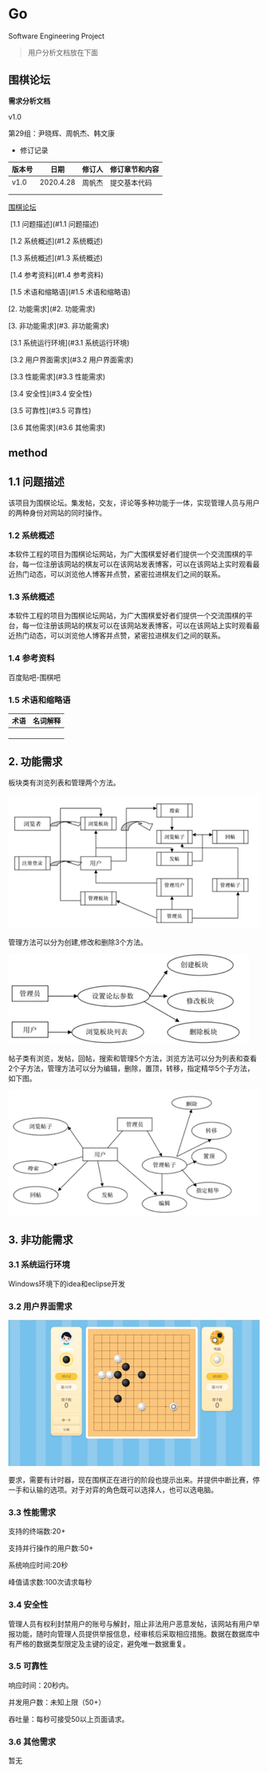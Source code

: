 # Go
Software Engineering Project

> 用户分析文档放在下面

## 围棋论坛

**需求分析文档**

v1.0

第29组：尹晓辉、周帆杰、韩文康

- 修订记录

| 版本号 | 日期      | 修订人 | 修订章节和内容 |
| ------ | --------- | ------ | -------------- |
| v1.0   | 2020.4.28 | 周帆杰 | 提交基本代码   |
|        |           |        |                |
|        |           |        |                |



[围棋论坛](#围棋论坛)

​	[1.1 问题描述](#1.1 问题描述)

​	[1.2 系统概述](#1.2 系统概述)

​	[1.3 系统概述](#1.3 系统概述)

​	[1.4 参考资料](#1.4 参考资料)

​	[1.5 术语和缩略语](#1.5 术语和缩略语)

[2. 功能需求](#2. 功能需求)

[3. 非功能需求](#3. 非功能需求)

​	[3.1 系统运行环境](#3.1 系统运行环境)

​	[3.2 用户界面需求](#3.2 用户界面需求)

​	[3.3 性能需求](#3.3 性能需求)

​	[3.4 安全性](#3.4 安全性)

​	[3.5 可靠性](#3.5 可靠性)

​	[3.6 其他需求](#3.6 其他需求)



## method

## 1.1 问题描述

该项目为围棋论坛。集发帖，交友，评论等多种功能于一体，实现管理人员与用户的两种身份对网站的同时操作。

### 1.2 系统概述

本软件工程的项目为围棋论坛网站，为广大围棋爱好者们提供一个交流围棋的平台，每一位注册该网站的棋友可以在该网站发表博客，可以在该网站上实时观看最近热门动态，可以浏览他人博客并点赞，紧密拉进棋友们之间的联系。

### 1.3 系统概述

本软件工程的项目为围棋论坛网站，为广大围棋爱好者们提供一个交流围棋的平台，每一位注册该网站的棋友可以在该网站发表博客，可以在该网站上实时观看最近热门动态，可以浏览他人博客并点赞，紧密拉进棋友们之间的联系。

### 1.4 参考资料

百度贴吧-围棋吧

### 1.5 术语和缩略语



| 术语 | 名词解释 |
| ---- | -------- |
|      |          |
|      |          |
|      |          |
|      |          |



## 2. 功能需求

板块类有浏览列表和管理两个方法。



![need](image/need.png)

管理方法可以分为创建,修改和删除3个方法。

![method](image/method.png)

帖子类有浏览，发帖，回帖，搜索和管理5个方法，浏览方法可以分为列表和查看2个子方法，管理方法可以分为编辑，删除，置顶，转移，指定精华5个子方法，如下图。

![method_1](image/method_1.png)

## 3. 非功能需求

### 3.1 系统运行环境

Windows环境下的idea和eclipse开发

### 3.2 用户界面需求

![go_ui](image/go_ui.png)

要求，需要有计时器，现在围棋正在进行的阶段也提示出来。并提供中断比赛，停一手和认输的选项。对于对弈的角色既可以选择人，也可以选电脑。

### 3.3 性能需求

支持的终端数:20+

支持并行操作的用户数:50+

系统响应时间:20秒

峰值请求数:100次请求每秒

### 3.4 安全性

管理人员有权利封禁用户的账号与解封，阻止非法用户恶意发帖，该网站有用户举报功能，随时向管理人员提供举报信息，经审核后采取相应措施。数据在数据库中有严格的数据类型限定及主键的设定，避免唯一数据重复。

### 3.5 可靠性

响应时间：20秒内。

并发用户数：未知上限（50+） 

吞吐量：每秒可接受50以上页面请求。

### 3.6 其他需求

暂无